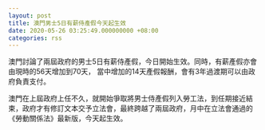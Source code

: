 ```yaml
---
layout: post
title: 澳門男士5日有薪侍產假今天起生效
date: 2020-05-26 03:25:49.000000000 +08:00
categories: rss
---
```


澳門討論了兩屆政府的男士5日有薪侍產假，今日開始生效。同時，有薪產假亦會由現時的56天增加到70天， 當中增加的14天產假報酬，會有3年過渡期可以由政府負責支付。

澳門在上屆政府上任不久，就開始爭取將男士侍產假列入勞工法，到任期接近結束，政府才有修訂文本交予立法會，最終跨越了兩屆政府，月中在立法會通過的《勞動關係法》最新版，今天起生效。
